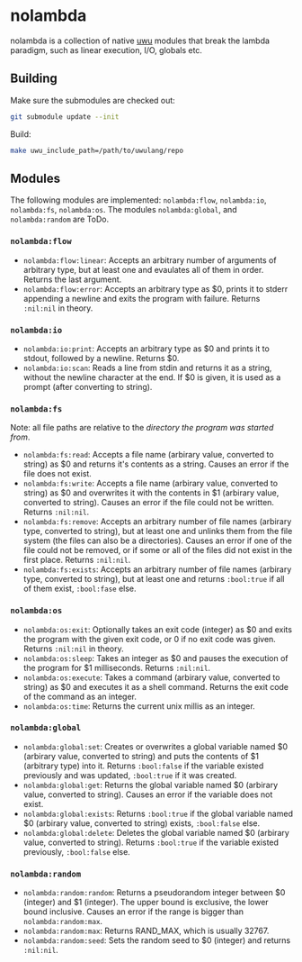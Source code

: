 # nolambda
nolambda is a collection of native [uwu](https://github.com/EliasFleckenstein03/uwulang) modules that break the lambda paradigm, such as linear execution, I/O, globals etc.

## Building

Make sure the submodules are checked out:

```sh
git submodule update --init
```

Build:

```sh
make uwu_include_path=/path/to/uwulang/repo
```

## Modules

The following modules are implemented: `nolambda:flow`, `nolambda:io`, `nolambda:fs`, `nolambda:os`. The modules `nolambda:global`, and `nolambda:random` are ToDo.

### `nolambda:flow`

- `nolambda:flow:linear`: Accepts an arbitrary number of arguments of arbitrary type, but at least one and evaulates all of them in order. Returns the last argument.
- `nolambda:flow:error`: Accepts an arbitrary type as $0, prints it to stderr appending a newline and exits the program with failure. Returns `:nil:nil` in theory.

### `nolambda:io`

- `nolambda:io:print`: Accepts an arbitrary type as $0 and prints it to stdout, followed by a newline. Returns $0.
- `nolambda:io:scan`: Reads a line from stdin and returns it as a string, without the newline character at the end. If $0 is given, it is used as a prompt (after converting to string).

### `nolambda:fs`

Note: all file paths are relative to the _directory the program was started from_.

- `nolambda:fs:read`: Accepts a file name (arbirary value, converted to string) as $0 and returns it's contents as a string. Causes an error if the file does not exist.
- `nolambda:fs:write`: Accepts a file name (arbirary value, converted to string) as $0 and overwrites it with the contents in $1 (arbirary value, converted to string). Causes an error if the file could not be written. Returns `:nil:nil`.
- `nolambda:fs:remove`: Accepts an arbitrary number of file names (arbirary type, converted to string), but at least one and unlinks them from the file system (the files can also be a directories). Causes an error if one of the file could not be removed, or if some or all of the files did not exist in the first place. Returns `:nil:nil`.
- `nolambda:fs:exists`: Accepts an arbitrary number of file names (arbirary type, converted to string), but at least one and returns `:bool:true` if all of them exist, `:bool:fase` else.

### `nolambda:os`

- `nolambda:os:exit`: Optionally takes an exit code (integer) as $0 and exits the program with the given exit code, or 0 if no exit code was given. Returns `:nil:nil` in theory.
- `nolambda:os:sleep`: Takes an integer as $0 and pauses the execution of the program for $1 milliseconds. Returns `:nil:nil`.
- `nolambda:os:execute`: Takes a command (arbirary value, converted to string) as $0 and executes it as a shell command. Returns the exit code of the command as an integer.
- `nolambda:os:time`: Returns the current unix millis as an integer.

### `nolambda:global`

- `nolambda:global:set`: Creates or overwrites a global variable named $0 (arbirary value, converted to string) and puts the contents of $1 (arbitrary type) into it. Returns `:bool:false` if the variable existed previously and was updated, `:bool:true` if it was created.
- `nolambda:global:get`: Returns the global variable named $0 (arbirary value, converted to string). Causes an error if the variable does not exist.
- `nolambda:global:exists`: Returns `:bool:true` if the global variable named $0 (arbirary value, converted to string) exists, `:bool:false` else.
- `nolambda:global:delete`: Deletes the global variable named $0 (arbirary value, converted to string). Returns `:bool:true` if the variable existed previously, `:bool:false` else.

### `nolambda:random`

- `nolambda:random:random`: Returns a pseudorandom integer between $0 (integer) and $1 (integer). The upper bound is exclusive, the lower bound inclusive. Causes an error if the range is bigger than `nolambda:random:max`.
- `nolambda:random:max`: Returns RAND_MAX, which is usually 32767.
- `nolambda:random:seed`: Sets the random seed to $0 (integer) and returns `:nil:nil`.
